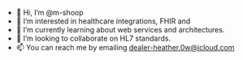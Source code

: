 - 👋 Hi, I’m @m-shoop
- 👀 I’m interested in healthcare integrations, FHIR and 
- 🌱 I’m currently learning about web services and architectures.
- 💞️ I’m looking to collaborate on HL7 standards.
- 📫 You can reach me by emailing dealer-heather.0w@icloud.com

<!---
m-shoop/m-shoop is a ✨ special ✨ repository because its `README.md` (this file) appears on your GitHub profile.
You can click the Preview link to take a look at your changes.
--->
